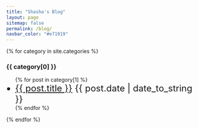```yaml
---
title: "Shasha's Blog"
layout: page
sitemap: false
permalink: /blog/
navbar_color: "#e71919"
---
```


<!-- <ul>
  {% for post in site.posts %}
    <li>
      {{ post.date | date_to_string }}: <a href="{{ post.url }}">{{ post.title}}</a>
    </li>
  {% endfor %}
</ul> -->

<!-- {% for tag in site.tags %}

  <h3>{{ tag[0] }}</h3>
  <ul>
    {% for post in tag[1] %}
      <li><a href="{{ post.url }}">{{ post.title }}</a></li>
    {% endfor %}
  </ul>
{% endfor %} -->

{% for category in site.categories %}

  <h3>{{ category[0] }}</h3>
  <ul>
    {% for post in category[1] %}
      <li style="font-size: 18pt"><a href="{{ site.url }}{{ site.baseurl }}{{ post.url }}">{{ post.title }}</a> <span class="float-right"> {{ post.date | date_to_string }} </span></li>
    {% endfor %}
  </ul>
{% endfor %}

<!-- <ul>
    {% for post in site.posts %}
        {% if post.categories contains "movies" %}
            <li>
                {{ post.date | date_to_string }}: <a href="{{ post.url }}">{{ post.title}}</a>
                {{ post.excerpt }}
            </li>
        {% endif %}
    {% endfor %}
</ul> -->
